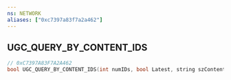 ```yaml
---
ns: NETWORK
aliases: ["0xc7397a83f7a2a462"]
---
```

## UGC_QUERY_BY_CONTENT_IDS

```c
// 0xC7397A83F7A2A462
bool UGC_QUERY_BY_CONTENT_IDS(int numIDs, bool Latest, string szContentType);
```
